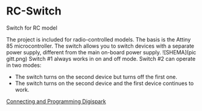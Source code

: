 # RC-Switch
 Switch for RC model

The project is included for radio-controlled models. The basis is the Attiny 85 microcontroller. The switch allows you to switch devices with a separate power supply, different from the main on-board power supply.
![SHEMA](pic gitt.png)
Switch #1 always works in on and off mode. 
Switch #2 can operate in two modes:
 - The switch turns on the second device but turns off the first one.
 - The switch turns on the second device and the first device continues to work.

[Connecting and Programming Digispark](http://digistump.com/wiki/digispark/tutorials/connecting)